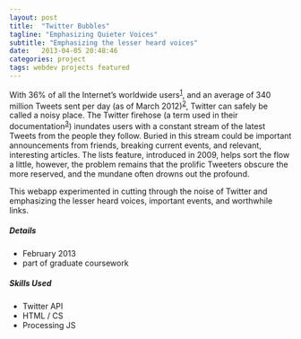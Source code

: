 ```yaml
---
layout: post
title:  "Twitter Bubbles"
tagline: "Emphasizing Quieter Voices"
subtitle: "Emphasizing the lesser heard voices"
date:   2013-04-05 20:48:46
categories: project
tags: webdev projects featured
---
```


With 36% of all the Internet’s worldwide users<sup>[1][1]</sup>, and an average of 340 million Tweets sent per day (as of March 2012)<sup>[2][2]</sup>, Twitter can safely be called a noisy place. The Twitter firehose (a term used in their documentation<sup>[3][3]</sup>) inundates users with a constant stream of the latest Tweets from the people they follow. Buried in this stream could be important announcements from friends, breaking current events, and relevant, interesting articles. The lists feature, introduced in 2009, helps sort the flow a little, however, the problem remains that the prolific Tweeters obscure the more reserved, and the mundane often drowns out the profound.

This webapp experimented in cutting through the noise of Twitter and emphasizing the lesser heard voices, important events, and worthwhile links.

##### Details
- February 2013
- part of graduate coursework

##### Skills Used
- Twitter API
- HTML / CS
- Processing JS

[1]: http://www.businessinsider.com/twitter-blew-out-facebook-in-last-nights-super-bowl-2013-2#ixzz2JwgvKbAt
[2]: http://blog.twitter.com/2012/03/twitter-turns-six.html
[3]: https://dev.twitter.com/tags/firehose